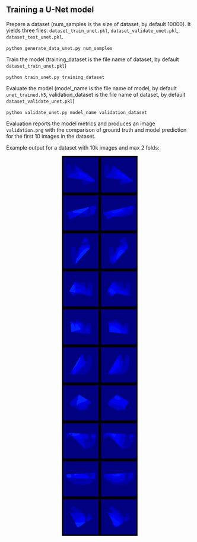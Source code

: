 ## Training a U-Net model

Prepare a dataset (num_samples is the size of dataset, by default 10000). It yields three files: `dataset_train_unet.pkl`, `dataset_validate_unet.pkl`, `dataset_test_unet.pkl`.

```
python generate_data_unet.py num_samples
```

Train the model (training_dataset is the file name of dataset, by default `dataset_train_unet.pkl`)

```
python train_unet.py training_dataset
```

Evaluate the model (model_name is the file name of model, by default `unet_trained.h5`, validation_dataset is the file name of dataset, by default `dataset_validate_unet.pkl`)

```
python validate_unet.py model_name validation_dataset
```

Evaluation reports the model metrics and produces an image `validation.png` with the comparison of ground truth and model prediction for the first 10 images in the dataset.

Example output for a dataset with 10k images and max 2 folds:

<p align="center">
 <img src="validation_2folds_10k.png" />
</p>
